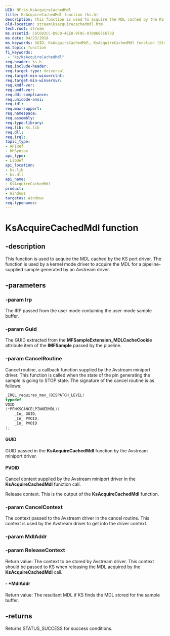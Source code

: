 ```yaml
---
UID: NF:ks.KsAcquireCachedMdl
title: KsAcquireCachedMdl function (ks.h)
description: This function is used to acquire the MDL cached by the KS port driver. The function is used by a kernel mode driver to acquire the MDL for a pipeline-supplied sample generated by an Avstream driver.
old-location: stream\ksacquirecachedmdl.htm
tech.root: stream
ms.assetid: C6C693CC-D9C0-4EE8-9F8C-07D8665C673D
ms.date: 04/23/2018
ms.keywords: GUID, KsAcquireCachedMdl, KsAcquireCachedMdl function [Streaming Media Devices], PVOID, ks/KsAcquireCachedMdl, stream.ksacquirecachedmdl
ms.topic: function
f1_keywords:
 - "ks/KsAcquireCachedMdl"
req.header: ks.h
req.include-header: 
req.target-type: Universal
req.target-min-winverclnt: 
req.target-min-winversvr: 
req.kmdf-ver: 
req.umdf-ver: 
req.ddi-compliance: 
req.unicode-ansi: 
req.idl: 
req.max-support: 
req.namespace: 
req.assembly: 
req.type-library: 
req.lib: Ks.lib
req.dll: 
req.irql: 
topic_type:
- APIRef
- kbSyntax
api_type:
- LibDef
api_location:
- ks.lib
- ks.dll
api_name:
- KsAcquireCachedMdl
product:
- Windows
targetos: Windows
req.typenames: 
---
```


# KsAcquireCachedMdl function

## -description

This function is used to acquire the MDL cached by the KS port driver. The function is used by a kernel mode driver to acquire the MDL for a pipeline-supplied sample generated by an Avstream driver.

## -parameters

### -param Irp

The IRP passed from the user mode containing the user-mode sample buffer.

### -param Guid

The GUID extracted from the **MFSampleExtension_MDLCacheCookie** attribute item of the **IMFSample** passed by the pipeline.

### -param CancelRoutine

Cancel routine, a callback function supplied by the Avstream miniport driver. This function is called when the state of the pin generating the sample is going to STOP state.  The signature of the cancel routine is as follows:

```cpp
_IRQL_requires_max_(DISPATCH_LEVEL)
typedef
VOID
(*PFNKSCANCELPINNEDMDL)(
    _In_ GUID,
    _In_ PVOID,
    _In_ PVOID
);
```

#### GUID

GUID passed in the **KsAcquireCachedMdl** function by the Avstream miniport driver.

#### PVOID

Cancel context supplied by the Avstream miniport driver in the **KsAcquireCachedMdl** function call.

Release context. This is the output of the **KsAcquireCachedMdl** function.

### -param CancelContext

The context passed to the Avstream driver in the cancel routine. This context is used by the Avstream driver to get into the driver context.

### -param MdlAddr

### -param ReleaseContext

Return value: The context to be stored by Avstream driver. This context should be passed to KS when releasing the MDL acquired by the **KsAcquireCachedMdl** call.

#### - *MdlAddr

Return value: The resultant MDL if KS finds the MDL stored for the sample buffer.

## -returns

 Returns STATUS_SUCCESS for success conditions.
